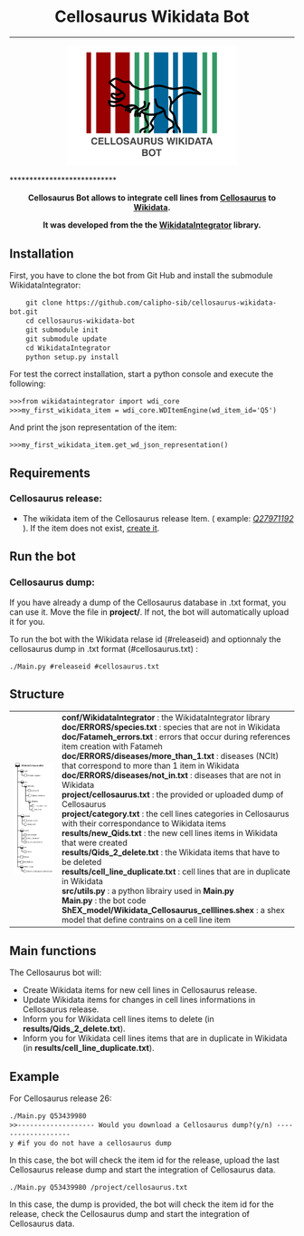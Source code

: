 # <center>Cellosaurus Wikidata Bot</center>

***************************
<p align="center">
  <img src="img/WikiCello.png" width="300"/>
</p>
***************************

**<center>Cellosaurus Bot allows to integrate cell lines from [Cellosaurus](https://web.expasy.org/cellosaurus/) to [Wikidata](https://www.wikidata.org/wiki/Wikidata:Main_Page).**

**It was developed from the the [WikidataIntegrator](https://github.com/SuLab/WikidataIntegrator) library.</center>**
## Installation

First, you have to clone the bot from Git Hub and install the submodule WikidataIntegrator:

		git clone https://github.com/calipho-sib/cellosaurus-wikidata-bot.git
		cd cellosaurus-wikidata-bot
		git submodule init
		git submodule update
		cd WikidataIntegrator
		python setup.py install 
		
For test the correct installation, start a python console and execute the following:

	>>>from wikidataintegrator import wdi_core
	>>>my_first_wikidata_item = wdi_core.WDItemEngine(wd_item_id='Q5')
And print the json representation of the item:
	
	>>>my_first_wikidata_item.get_wd_json_representation()
## Requirements


### Cellosaurus release:


+ The wikidata item of the Cellosaurus release Item. ( example: [*Q27971192*](https://www.wikidata.org/wiki/Q27971192) ). If the item does not exist, [create it](https://www.wikidata.org/wiki/Special:NewItem).

## Run the bot

### Cellosaurus dump:

If you have already a dump of the Cellosaurus database in .txt format, you can use it. Move the file in **project/**.
If not, the bot will automatically upload it for you. 


To run the bot with the Wikidata relase id (#releaseid) and optionnaly the cellosaurus dump in .txt format (#cellosaurus.txt) :

	./Main.py #releaseid #cellosaurus.txt

## Structure

| | |
|:--:|:--|
| <img src="img/Bot_structure.png" style="width: 400px;"/>|  **conf/WikidataIntegrator** : the WikidataIntegrator library </br> **doc/ERRORS/species.txt** : species that are not in Wikidata </br> **doc/Fatameh_errors.txt** : errors that occur during references item creation with Fatameh </br>  **doc/ERRORS/diseases/more\_than_1.txt** : diseases (NCIt) that correspond to more than 1 item in Wikidata </br> **doc/ERRORS/diseases/not_in.txt** : diseases that are not in Wikidata </br> **project/cellosaurus.txt** : the provided or uploaded dump of Cellosaurus </br> **project/category.txt** : the cell lines categories in Cellosaurus with their correspondance to Wikidata items </br> **results/new_Qids.txt** : the new cell lines items in Wikidata that were created </br> **results/Qids\_2_delete.txt** : the Wikidata items that have to be deleted </br> **results/cell\_line_duplicate.txt** : cell lines that are in duplicate in Wikidata </br> **src/utils.py** : a python librairy used in **Main.py** </br> **Main.py** : the bot code </br> **ShEX_model/Wikidata\_Cellosaurus\_celllines.shex** : a shex model that define contrains on a cell line item |

## Main functions 

The Cellosaurus bot will:

+ Create Wikidata items for new cell lines in Cellosaurus release.
+ Update Wikidata items for changes in cell lines informations in Cellosaurus release.
+ Inform you for Wikidata cell lines items to delete (in **results/Qids_2_delete.txt**).
+ Inform you for Wikidata cell lines items that are in duplicate in Wikidata (in **results/cell_line_duplicate.txt**).

## Example

For Cellosaurus release 26: 

	./Main.py Q53439980
	>>------------------- Would you download a Cellosaurus dump?(y/n) -------------------
	y #if you do not have a cellosaurus dump

In this case, the bot will check the item id for the release, upload the last Cellosaurus release dump and start the integration of Cellosaurus data. 

	./Main.py Q53439980 /project/cellosaurus.txt 

In this case, the dump is provided, the bot will check the item id for the release, check the Cellosaurus dump and start the integration of Cellosaurus data.
